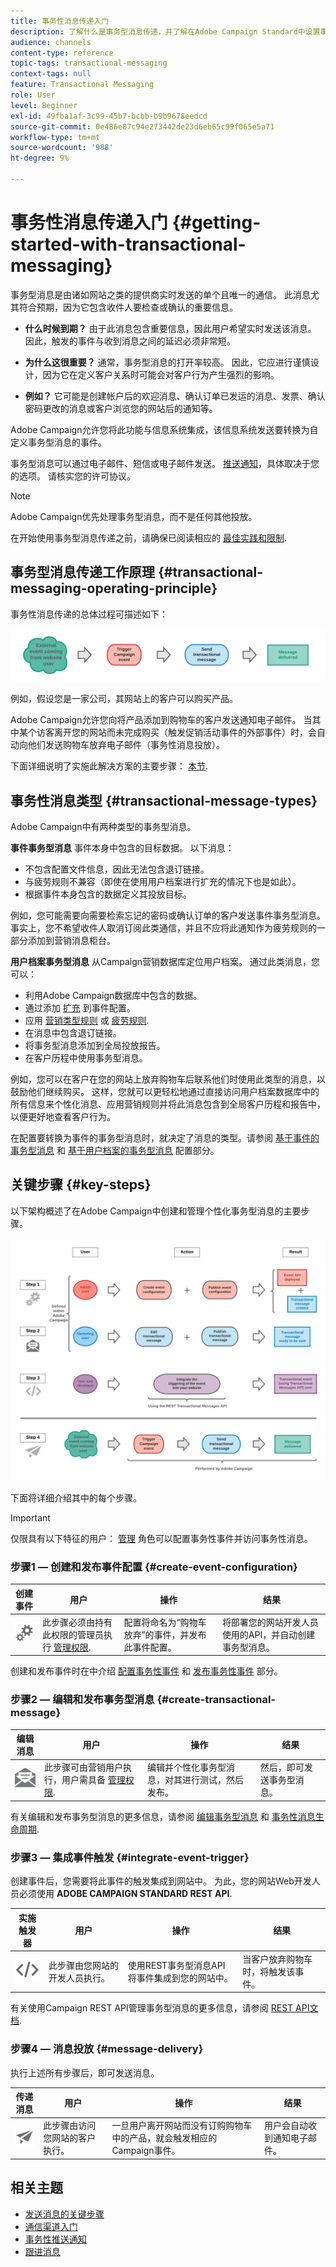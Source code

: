 ```yaml
---
title: 事务性消息传递入门
description: 了解什么是事务型消息传递，并了解在Adobe Campaign Standard中设置事务型消息的主要步骤。
audience: channels
content-type: reference
topic-tags: transactional-messaging
context-tags: null
feature: Transactional Messaging
role: User
level: Beginner
exl-id: 49fba1af-3c99-45b7-bcbb-b9b9678eedcd
source-git-commit: 0e486e87c94e273442de23d6eb65c99f065e5a71
workflow-type: tm+mt
source-wordcount: '988'
ht-degree: 9%

---
```


# 事务性消息传递入门 {#getting-started-with-transactional-messaging}

事务型消息是由诸如网站之类的提供商实时发送的单个且唯一的通信。 此消息尤其符合预期，因为它包含收件人要检查或确认的重要信息。

* **什么时候到期？** 由于此消息包含重要信息，因此用户希望实时发送该消息。 因此，触发的事件与收到消息之间的延迟必须非常短。

* **为什么这很重要？** 通常，事务型消息的打开率较高。 因此，它应进行谨慎设计，因为它在定义客户关系时可能会对客户行为产生强烈的影响。

* **例如？** 它可能是创建帐户后的欢迎消息、确认订单已发运的消息、发票、确认密码更改的消息或客户浏览您的网站后的通知等。

Adobe Campaign允许您将此功能与信息系统集成，该信息系统发送要转换为自定义事务型消息的事件。

事务型消息可以通过电子邮件、短信或电子邮件发送。 [推送通知](../../channels/using/transactional-push-notifications.md)，具体取决于您的选项。 请核实您的许可协议。

>[!NOTE]
>
>Adobe Campaign优先处理事务型消息，而不是任何其他投放。

<!--Guidelines to implement transactional messaging capabilities in your website are detailed in [this section](../../api/using/managing-transactional-messages.md).-->

在开始使用事务型消息传递之前，请确保已阅读相应的 [最佳实践和限制](../../channels/using/transactional-messaging-limitations.md).

## 事务型消息传递工作原理 {#transactional-messaging-operating-principle}

事务性消息传递的总体过程可描述如下：

![](assets/message-center-process.png)

例如，假设您是一家公司，其网站上的客户可以购买产品。

Adobe Campaign允许您向将产品添加到购物车的客户发送通知电子邮件。 当其中某个访客离开您的网站而未完成购买（触发促销活动事件的外部事件）时，会自动向他们发送购物车放弃电子邮件（事务性消息投放）。

下面详细说明了实施此解决方案的主要步骤： [本节](#key-steps).

## 事务性消息类型 {#transactional-message-types}

Adobe Campaign中有两种类型的事务型消息。

**事件事务型消息** 事件本身中包含的目标数据。 以下消息：
* 不包含配置文件信息，因此无法包含退订链接。
* 与疲劳规则不兼容（即使在使用用户档案进行扩充的情况下也是如此）。
* 根据事件本身包含的数据定义其投放目标。

例如，您可能需要向需要检索忘记的密码或确认订单的客户发送事件事务型消息。 事实上，您不希望收件人取消订阅此类通信，并且不应将此通知作为疲劳规则的一部分添加到营销消息柜台。

**用户档案事务型消息** 从Campaign营销数据库定位用户档案。 通过此类消息，您可以：
* 利用Adobe Campaign数据库中包含的数据。
* 通过添加 [扩充](../../channels/using/configuring-transactional-event.md#enriching-the-transactional-message-content) 到事件配置。
* 应用 [营销类型规则](../../sending/using/managing-typology-rules.md) 或 [疲劳规则](../../sending/using/fatigue-rules.md).
* 在消息中包含退订链接。
* 将事务型消息添加到全局投放报告。
* 在客户历程中使用事务型消息。

例如，您可以在客户在您的网站上放弃购物车后联系他们时使用此类型的消息，以鼓励他们继续购买。 这样，您就可以更轻松地通过直接访问用户档案数据库中的所有信息来个性化消息、应用营销规则并将此消息包含到全局客户历程和报告中，以便更好地查看客户行为。

在配置要转换为事件的事务型消息时，就决定了消息的类型。请参阅 [基于事件的事务型消息](../../channels/using/configuring-transactional-event.md#event-based-transactional-messages) 和 [基于用户档案的事务型消息](../../channels/using/configuring-transactional-event.md#profile-based-transactional-messages) 配置部分。

## 关键步骤 {#key-steps}

以下架构概述了在Adobe Campaign中创建和管理个性化事务型消息的主要步骤。

![](assets/message-center-overview.png)

下面将详细介绍其中的每个步骤。

>[!IMPORTANT]
>
>仅限具有以下特征的用户： [管理](../../administration/using/users-management.md#functional-administrators) 角色可以配置事务性事件并访问事务性消息。

### 步骤1 — 创建和发布事件配置 {#create-event-configuration}

<!--<img src="assets/do-not-localize/icon_config.svg" width="60px">-->

| 创建事件 | 用户 | 操作 | 结果 |
| --- |--- |--- |--- |
| <img src="assets/do-not-localize/icon_config.svg" width="60px"> | 此步骤必须由持有此权限的管理员执行 [管理权限](../../administration/using/users-management.md#functional-administrators). | 配置将命名为“购物车放弃”的事件，并发布此事件配置。 | 将部署您的网站开发人员使用的API，并自动创建事务型消息。 |

创建和发布事件时在中介绍 [配置事务性事件](../../channels/using/configuring-transactional-event.md) 和 [发布事务性事件](../../channels/using/publishing-transactional-event.md) 部分。

### 步骤2 — 编辑和发布事务型消息 {#create-transactional-message}

<!--<img src="assets/do-not-localize/icon_notification.svg" width="40px">-->

| 编辑消息 | 用户 | 操作 | 结果 |
| --- |--- |--- |--- |
| <img src="assets/do-not-localize/icon_notification.svg" width="40px"> | 此步骤可由营销用户执行，用户需具备 [管理权限](../../administration/using/users-management.md#functional-administrators). | 编辑并个性化事务型消息，对其进行测试，然后发布。 | 然后，即可发送事务型消息。 |

有关编辑和发布事务型消息的更多信息，请参阅 [编辑事务型消息](../../channels/using/editing-transactional-message.md) 和 [事务性消息生命周期](../../channels/using/publishing-transactional-message.md).

### 步骤3 — 集成事件触发 {#integrate-event-trigger}

<!--<img src="assets/do-not-localize/icon_api.svg" width="55px">-->

创建事件后，您需要将此事件的触发集成到网站中。<!--In this example, you want a "Cart abandonment" event to be triggered whenever one of your clients leaves your website before purchasing the products in their cart.--> 为此，您的网站Web开发人员必须使用 **ADOBE CAMPAIGN STANDARD REST API**.

| 实施触发器 | 用户 | 操作 | 结果 |
| --- |--- |--- |--- |
| <img src="assets/do-not-localize/icon_api.svg" width="55px"> | 此步骤由您网站的开发人员执行。 | 使用REST事务型消息API将事件集成到您的网站中。 | 当客户放弃购物车时，将触发该事件。 |

有关使用Campaign REST API管理事务型消息的更多信息，请参阅 [REST API文档](../../api/using/managing-transactional-messages.md).

### 步骤4 — 消息投放 {#message-delivery}

<!--<img src="assets/do-not-localize/icon_channels.svg" width="60px">-->

执行上述所有步骤后，即可发送消息。

| 传递消息 | 用户 | 操作 | 结果 |
| --- |--- |--- |--- |
| <img src="assets/do-not-localize/icon_channels.svg" width="60px"> | 此步骤由访问您网站的客户执行。 | 一旦用户离开网站而没有订购购物车中的产品，就会触发相应的Campaign事件。 | 用户会自动收到通知电子邮件。 |

## 相关主题

* [发送消息的关键步骤](../../channels/using/key-steps-to-send-a-message.md)
* [通信渠道入门](../../channels/using/get-started-communication-channels.md)
* [事务性推送通知](../../channels/using/transactional-push-notifications.md)
* [跟进消息](../../channels/using/follow-up-messages.md)
